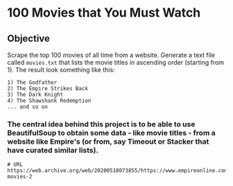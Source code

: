 # 100 Movies that You Must Watch

## Objective

Scrape the top 100 movies of all time from a website. Generate a text file called `movies.txt` that lists the movie titles in ascending order (starting from 1). 
The result look something like this:

```
1) The Godfather
2) The Empire Strikes Back
3) The Dark Knight
4) The Shawshank Redemption
... and so on
```
### The central idea behind this project is to be able to use BeautifulSoup to obtain some data - like movie titles - from a website like Empire's (or from, say Timeout or Stacker that have curated similar lists). 

```
# URL
https://web.archive.org/web/20200518073855/https://www.empireonline.com/movies/features/best-movies-2
```

